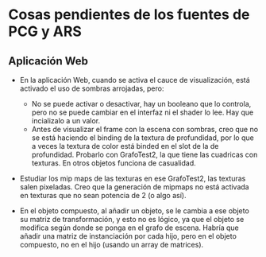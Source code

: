 # Cosas pendientes de los fuentes de PCG y ARS 

## Aplicación Web

- En la aplicación Web, cuando se activa el cauce de visualización, está activado el uso de sombras arrojadas, pero:

  - No se puede activar o desactivar, hay un booleano que lo controla, pero no se puede cambiar en el interfaz ni el shader lo lee. Hay que incializalo a un valor.
  - Antes de visualizar el frame con la escena con sombras, creo que no se está haciendo el binding de la textura de profundidad, por lo que a veces la textura de color está binded en el slot de la de profundidad. Probarlo con GrafoTest2, la que tiene las cuadricas con texturas. En otros objetos funciona de casualidad.

- Estudiar los mip maps de las texturas en ese GrafoTest2, las texturas salen pixeladas. Creo que la generación de mipmaps no está activada en texturas que no sean potencia de 2 (o algo así).

- En el objeto compuesto, al añadir un objeto, se le cambia a ese objeto su matriz de transformación, y esto no es lógico, ya que el objeto se modifica según donde se ponga en el grafo de escena. Habría que añadir una matriz de instanciación por cada hijo, pero en el objeto compuesto, no en el hijo (usando un array de matrices).
